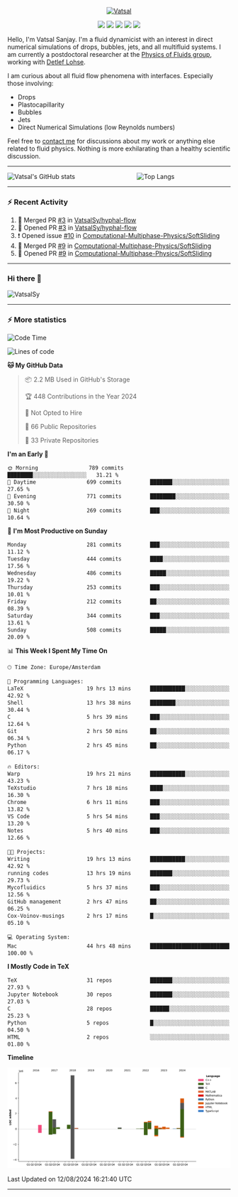 <center>

[<img alt="Vatsal" width="200px" src="https://www.dropbox.com/s/dxyybgtblo8er6h/Logo_Vatsal_Vector.png?raw=1">](https://www.vatsalsanjay.com)

[<img src="https://img.shields.io/badge/googlescholar-4285F4?&style=for-the-badge&logo=googlescholar&logoColor=white">](https://scholar.google.com/citations?hl=en&user=67aQviYAAAAJ)
[<img src="https://img.shields.io/static/v1.svg?&style=for-the-badge&logo=ResearchGate&label=&message=ResearchGate&logoColor=white&color=green">](https://www.researchgate.net/profile/Vatsal-Sanjay-2)
[<img src="https://img.shields.io/badge/twitter-1DA1F2?&style=for-the-badge&logo=twitter&logoColor=white">](https://twitter.com/VatsalSanjay)
[<img src="https://img.shields.io/badge/linkedin-0A66C2?&style=for-the-badge&logo=linkedin">](https://www.linkedin.com/in/vatsalsanjay/)
[<img src="https://img.shields.io/badge/orcid-A6CE39?&style=for-the-badge&logo=orcid&logoColor=white">](https://orcid.org/0000-0002-4293-6099)

</center>

Hello, I'm Vatsal Sanjay. I'm a fluid dynamicist with an interest in direct numerical simulations of drops, bubbles, jets, and all multifluid systems. I am currently a postdoctoral researcher at the [Physics of Fluids group](https://pof.tnw.utwente.nl), working with [Detlef Lohse](https://en.wikipedia.org/wiki/Detlef_Lohse). 

I am curious about all fluid flow phenomena with interfaces. Especially those involving:

- Drops
- Plastocapillarity
- Bubbles
- Jets
- Direct Numerical Simulations (low Reynolds numbers)

Feel free to [contact me](mailto:contact@vatsalsanjay.com) for discussions about my work or anything else related to fluid physics. Nothing is more exhilarating than a healthy scientific discussion.

<!-- ![Vatsal's GitHub stats](https://github-readme-stats-xi-wine-74.vercel.app/api?username=VatsalSy&show_icons=true&theme=vision-friendly-dark)

![Top Langs](https://github-readme-stats-xi-wine-74.vercel.app/api/top-langs/?username=VatsalSy&layout=compact&theme=vision-friendly-dark) -->

---
<div style="display: flex; justify-content: space-between;">
    <img src="https://github-readme-stats-xi-wine-74.vercel.app/api?username=VatsalSy&show_icons=true&theme=vision-friendly-dark" alt="Vatsal's GitHub stats" style="width: 55%;">
    <img src="https://github-readme-stats-xi-wine-74.vercel.app/api/top-langs/?username=VatsalSy&layout=compact&theme=vision-friendly-dark" alt="Top Langs" style="width: 42%;">
</div>

---

### :zap: Recent Activity

<!--START_SECTION:activity-->
1. 🎉 Merged PR [#3](https://github.com/VatsalSy/hyphal-flow/pull/3) in [VatsalSy/hyphal-flow](https://github.com/VatsalSy/hyphal-flow)
2. 💪 Opened PR [#3](https://github.com/VatsalSy/hyphal-flow/pull/3) in [VatsalSy/hyphal-flow](https://github.com/VatsalSy/hyphal-flow)
3. ❗ Opened issue [#10](https://github.com/Computational-Multiphase-Physics/SoftSliding/issues/10) in [Computational-Multiphase-Physics/SoftSliding](https://github.com/Computational-Multiphase-Physics/SoftSliding)
4. 🎉 Merged PR [#9](https://github.com/Computational-Multiphase-Physics/SoftSliding/pull/9) in [Computational-Multiphase-Physics/SoftSliding](https://github.com/Computational-Multiphase-Physics/SoftSliding)
5. 💪 Opened PR [#9](https://github.com/Computational-Multiphase-Physics/SoftSliding/pull/9) in [Computational-Multiphase-Physics/SoftSliding](https://github.com/Computational-Multiphase-Physics/SoftSliding)
<!--END_SECTION:activity-->
---

### Hi there 👋
<p align="left"> <img src="https://komarev.com/ghpvc/?username=VatsalSy&label=Profile%20views&color=orange&style=for-the-badge" alt="VatsalSy" /> </p>

---
### :zap: More statistics

<!--START_SECTION:waka-->
![Code Time](http://img.shields.io/badge/Code%20Time-127%20hrs%2011%20mins-blue)

![Lines of code](https://img.shields.io/badge/From%20Hello%20World%20I%27ve%20Written-19.2%20million%20lines%20of%20code-blue)

**🐱 My GitHub Data** 

> 📦 2.2 MB Used in GitHub's Storage 
 > 
> 🏆 448 Contributions in the Year 2024
 > 
> 🚫 Not Opted to Hire
 > 
> 📜 66 Public Repositories 
 > 
> 🔑 33 Private Repositories 
 > 
**I'm an Early 🐤** 

```text
🌞 Morning                789 commits         ████████░░░░░░░░░░░░░░░░░   31.21 % 
🌆 Daytime                699 commits         ███████░░░░░░░░░░░░░░░░░░   27.65 % 
🌃 Evening                771 commits         ████████░░░░░░░░░░░░░░░░░   30.50 % 
🌙 Night                  269 commits         ███░░░░░░░░░░░░░░░░░░░░░░   10.64 % 
```
📅 **I'm Most Productive on Sunday** 

```text
Monday                   281 commits         ███░░░░░░░░░░░░░░░░░░░░░░   11.12 % 
Tuesday                  444 commits         ████░░░░░░░░░░░░░░░░░░░░░   17.56 % 
Wednesday                486 commits         █████░░░░░░░░░░░░░░░░░░░░   19.22 % 
Thursday                 253 commits         ███░░░░░░░░░░░░░░░░░░░░░░   10.01 % 
Friday                   212 commits         ██░░░░░░░░░░░░░░░░░░░░░░░   08.39 % 
Saturday                 344 commits         ███░░░░░░░░░░░░░░░░░░░░░░   13.61 % 
Sunday                   508 commits         █████░░░░░░░░░░░░░░░░░░░░   20.09 % 
```


📊 **This Week I Spent My Time On** 

```text
🕑︎ Time Zone: Europe/Amsterdam

💬 Programming Languages: 
LaTeX                    19 hrs 13 mins      ███████████░░░░░░░░░░░░░░   42.92 % 
Shell                    13 hrs 38 mins      ████████░░░░░░░░░░░░░░░░░   30.44 % 
C                        5 hrs 39 mins       ███░░░░░░░░░░░░░░░░░░░░░░   12.64 % 
Git                      2 hrs 50 mins       ██░░░░░░░░░░░░░░░░░░░░░░░   06.34 % 
Python                   2 hrs 45 mins       ██░░░░░░░░░░░░░░░░░░░░░░░   06.17 % 

🔥 Editors: 
Warp                     19 hrs 21 mins      ███████████░░░░░░░░░░░░░░   43.23 % 
TeXstudio                7 hrs 18 mins       ████░░░░░░░░░░░░░░░░░░░░░   16.30 % 
Chrome                   6 hrs 11 mins       ███░░░░░░░░░░░░░░░░░░░░░░   13.82 % 
VS Code                  5 hrs 54 mins       ███░░░░░░░░░░░░░░░░░░░░░░   13.20 % 
Notes                    5 hrs 40 mins       ███░░░░░░░░░░░░░░░░░░░░░░   12.66 % 

🐱‍💻 Projects: 
Writing                  19 hrs 13 mins      ███████████░░░░░░░░░░░░░░   42.92 % 
running codes            13 hrs 19 mins      ███████░░░░░░░░░░░░░░░░░░   29.73 % 
Mycofluidics             5 hrs 37 mins       ███░░░░░░░░░░░░░░░░░░░░░░   12.56 % 
GitHub management        2 hrs 47 mins       ██░░░░░░░░░░░░░░░░░░░░░░░   06.25 % 
Cox-Voinov-musings       2 hrs 17 mins       █░░░░░░░░░░░░░░░░░░░░░░░░   05.10 % 

💻 Operating System: 
Mac                      44 hrs 48 mins      █████████████████████████   100.00 % 
```

**I Mostly Code in TeX** 

```text
TeX                      31 repos            ███████░░░░░░░░░░░░░░░░░░   27.93 % 
Jupyter Notebook         30 repos            ███████░░░░░░░░░░░░░░░░░░   27.03 % 
C                        28 repos            ██████░░░░░░░░░░░░░░░░░░░   25.23 % 
Python                   5 repos             █░░░░░░░░░░░░░░░░░░░░░░░░   04.50 % 
HTML                     2 repos             ░░░░░░░░░░░░░░░░░░░░░░░░░   01.80 % 
```



**Timeline**

![Lines of Code chart](https://raw.githubusercontent.com/VatsalSy/VatsalSy/main/assets/bar_graph.png)


 Last Updated on 12/08/2024 16:21:40 UTC
<!--END_SECTION:waka-->
---
